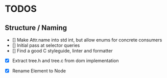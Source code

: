# TODOS

## Structure / Naming
- [] Make Attr.name into std int, but allow enums for concrete consumers
- [] Initial pass at selector queries
- [] Find a good C styleguide, linter and formatter
- [x] Extract tree.h and tree.c from dom implementation
- [x] Rename Element to Node

